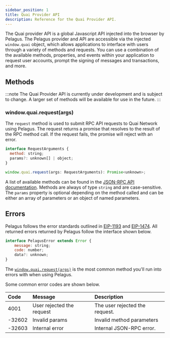 ```yaml
---
sidebar_position: 1
title: Quai Provider API
description: Reference for the Quai Provider API.
---
```


The Quai provider API is a global Javascript API injected into the browser by Pelagus. The Pelagus provider and API are accessible via the injected `window.quai` object, which allows applications to interface with users through a variety of methods and requests. You can use a combination of the available methods, properties, and events within your application to request user accounts, prompt the signing of messages and transactions, and more.

## Methods

:::note
The Quai Provider API is currently under development and is subject to change. A larger set of methods will be available for use in the future.
:::

### window.quai.request(args)

The `request` method is used to submit RPC API requests to Quai Network using Pelagus. The request returns a promise that resolves to the result of the RPC method call. If the request fails, the promise will reject with an error.

```js
interface RequestArguments {
  method: string;
  params?: unknown[] | object;
}

window.quai.request(args: RequestArguments): Promise<unknown>;
```

A list of available methods can be found in the [JSON-RPC API documentation](json-rpc-api.md/#unrestricted-methods). Methods are always of type `string` and are case-sensitive. The `params` property is optional depending on the method called and can be either an array of parameters or an object of named parameters.

## Errors

Pelagus follows the error standards outlined in [EIP-1193](https://eips.ethereum.org/EIPS/eip-1193#provider-errors) and [EIP-1474](https://eips.ethereum.org/EIPS/eip-1474#error-codes). All returned errors returned by Pelagus follow the interface shown below.

```js
interface PelagusError extends Error {
	message: string;
	code: number;
	data?: unknown;
}
```

The [`window.quai.request(args)`](#windowquairequestargs) is the most common method you'll run into errors with when using Pelagus.

Some common error codes are shown below.

| Code   | Message                   | Description                    |
| :----- | :------------------------ | :----------------------------- |
| 4001   | User rejected the request | The user rejected the request. |
| -32602 | Invalid params            | Invalid method parameters      |
| -32603 | Internal error            | Internal JSON-RPC error.       |
